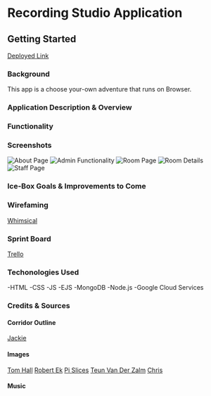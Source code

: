 # Recording Studio Application


## **Getting Started**

[Deployed Link]()


### **Background** 

This app is a choose your-own adventure that runs on Browser. 

### **Application Description & Overview** 



### **Functionality** 



### **Screenshots**

![About Page]()
![Admin Functionality]()
![Room Page]()
![Room Details]()
![Staff Page]()


### **Ice-Box Goals & Improvements to Come** 



### **Wirefaming**

[Whimsical](https://whimsical.com/studio-app-NEsvV8EBNSJyh8xQqvqPb)

### **Sprint Board**

[Trello](https://trello.com/invite/b/4hJYMTYn/f96b5374157d417efd36594e05b58d4f/studio-app-sprint-board)

### **Techonologies Used**

-HTML 
-CSS 
-JS
-EJS
-MongoDB
-Node.js
-Google Cloud Services

### **Credits & Sources** 

#### Corridor Outline

[Jackie](https://codepen.io/jackiezen/details/JjJxGOY)

#### Images 

  [Tom Hall](https://media3.giphy.com/media/26tnaNlcZHVwfsQTe/giphy.gif?cid=790b7611655928d137c77e4961b901c4b4e8d7d19cdad8ff&rid=giphy.gif&ct=g)
  [Robert Ek](https://media.giphy.com/media/lKKXOCVviOAXS/giphy-downsized-large.gif)
  [Pi Slices](https://media4.giphy.com/media/1AiqjMPNltYFVyFF2z/giphy.gif?cid=790b761175e804ef1f35d71b5bd2e35aa0733a76f459354b&rid=giphy.gif&ct=g)
  [Teun Van Der Zalm](https://media0.giphy.com/media/3og0IV7MOCfnm85iRa/giphy.gif?cid=790b7611eabe3308d23f076b6d11d4e0d5c1972672b25b2e&rid=giphy.gif&ct=g)
  [Chris](https://media4.giphy.com/media/H1B8ZtMvhpy6QjpOnN/giphy.gif?cid=790b76112743c6d301390f9e0157fa3cf3429240d52f8fa0&rid=giphy.gif&ct=g)


#### Music 



